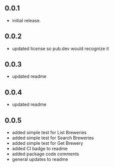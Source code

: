 ## 0.0.1

- initial release.

## 0.0.2

- updated license so pub.dev would recognize it

## 0.0.3

- updated readme

## 0.0.4

- updated readme

## 0.0.5

- added simple test for List Breweries
- added simple test for Search Breweries
- added simple test for Get Brewery
- added CI badge to readme
- added package code comments
- general updates to readme
